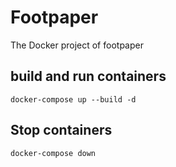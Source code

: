 # Footpaper
The Docker project of footpaper
## build and run containers
`docker-compose up --build -d`
## Stop containers
`docker-compose down`
